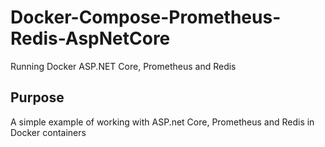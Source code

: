 # Docker-Compose-Prometheus-Redis-AspNetCore
Running Docker ASP.NET Core, Prometheus and Redis

## Purpose
A simple example of working with ASP.net Core, Prometheus and Redis in Docker containers
